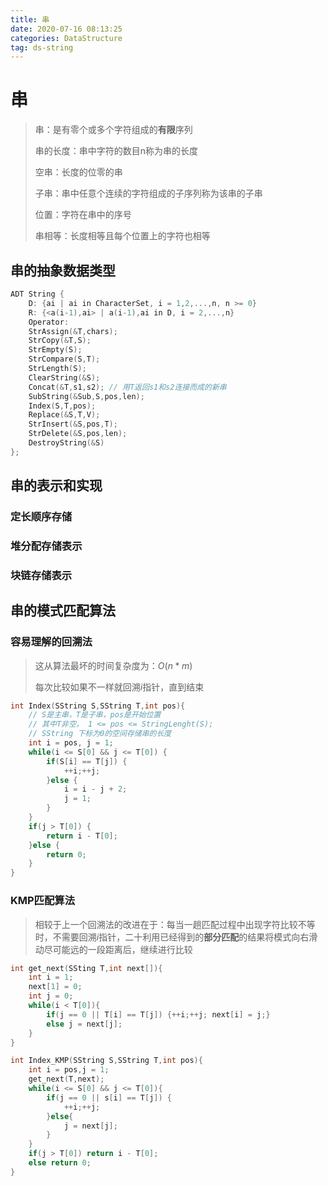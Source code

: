 ```yaml
---
title: 串
date: 2020-07-16 08:13:25
categories: DataStructure
tag: ds-string
---
```


# 串

> 串：是有零个或多个字符组成的**有限**序列
>
> 串的长度：串中字符的数目n称为串的长度
>
> 空串：长度的位零的串
>
> 子串：串中任意个连续的字符组成的子序列称为该串的子串
>
> 位置：字符在串中的序号
>
> 串相等：长度相等且每个位置上的字符也相等

## 串的抽象数据类型

```c
ADT String {
    D: {ai | ai in CharacterSet, i = 1,2,...,n, n >= 0}
    R: {<a(i-1),ai> | a(i-1),ai in D, i = 2,...,n}
    Operator:
    StrAssign(&T,chars);
    StrCopy(&T,S);
    StrEmpty(S);
    StrCompare(S,T);
    StrLength(S);
    ClearString(&S);
    Concat(&T,s1,s2); // 用T返回s1和s2连接而成的新串
    SubString(&Sub,S,pos,len);
    Index(S,T,pos);
    Replace(&S,T,V);
    StrInsert(&S,pos,T);
    StrDelete(&S,pos,len);
    DestroyString(&S)
};
```

## 串的表示和实现

### 定长顺序存储

### 堆分配存储表示

### 块链存储表示

## 串的模式匹配算法

### 容易理解的回溯法

> 这从算法最坏的时间复杂度为：$O(n*m)$
>
> 每次比较如果不一样就回溯$i$指针，直到结束

```c
int Index(SString S,SString T,int pos){
    // S是主串，T是子串，pos是开始位置
    // 其中T非空， 1 <= pos <= StringLenght(S);
    // SString 下标为0的空间存储串的长度
    int i = pos, j = 1;
    while(i <= S[0] && j <= T[0]) {
        if(S[i] == T[j]) {
            ++i;++j;
        }else {
            i = i - j + 2;
            j = 1;
        }
    }
    if(j > T[0]) {
        return i - T[0];
    }else {
        return 0;
    }
}
```

### KMP匹配算法

> 相较于上一个回溯法的改进在于：每当一趟匹配过程中出现字符比较不等时，不需要回溯$i$指针，二十利用已经得到的**部分匹配**的结果将模式向右滑动尽可能远的一段距离后，继续进行比较

```c
int get_next(SSting T,int next[]){
    int i = 1;
    next[1] = 0;
    int j = 0;
    while(i < T[0]){
        if(j == 0 || T[i] == T[j]) {++i;++j; next[i] = j;}
        else j = next[j];
	}
}

int Index_KMP(SString S,SString T,int pos){
    int i = pos,j = 1;
    get_next(T,next);
    while(i <= S[0] && j <= T[0]){
        if(j == 0 || s[i] == T[j]) {
            ++i;++j;
        }else{
            j = next[j];
        }
    }
    if(j > T[0]) return i - T[0];
    else return 0;
}
```

